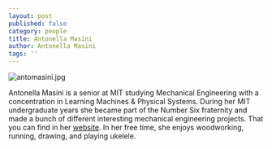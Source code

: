 ```yaml
---
layout: post
published: false
category: people
title: Antonella Masini
author: Antonella Masini
tags: ''
---
```

![antomasini.jpg]({{site.baseurl}}/assets/antomasini.jpg)

Antonella Masini is a senior at MIT studying Mechanical Engineering with a concentration in Learning Machines & Physical Systems. During her MIT undergraduate years she became part of the Number Six fraternity and made a bunch of different interesting mechanical engineering projects. That you can find in her [website](https://antomasini98.wixsite.com/portfolio).  In her free time, she enjoys woodworking, running, drawing, and playing ukelele. 
